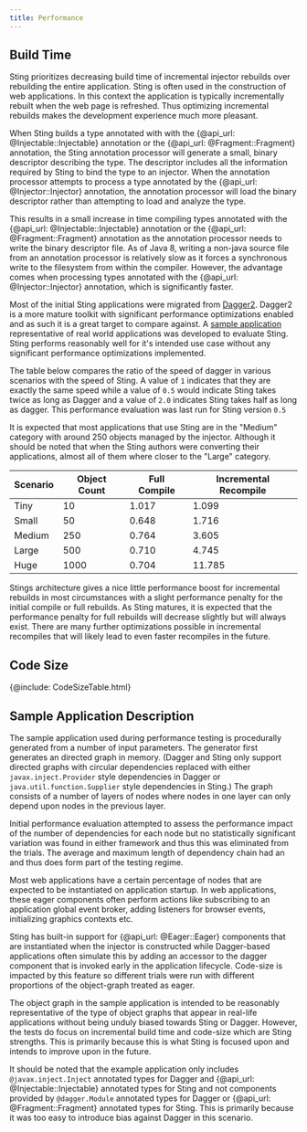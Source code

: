 ```yaml
---
title: Performance
---
```


## Build Time

Sting prioritizes decreasing build time of incremental injector rebuilds over rebuilding the entire
application. Sting is often used in the construction of web applications. In this context the application
is typically incrementally rebuilt when the web page is refreshed. Thus optimizing incremental rebuilds
makes the development experience much more pleasant.

When Sting builds a type annotated with with the {@api_url: @Injectable::Injectable} annotation
or the {@api_url: @Fragment::Fragment} annotation, the Sting annotation processor will generate a small, binary
descriptor describing the type. The descriptor includes all the information required by Sting to bind the
type to an injector. When the annotation processor attempts to process a type annotated by the
{@api_url: @Injector::Injector} annotation, the annotation processor will load the binary descriptor rather
than attempting to load and analyze the type.

This results in a small increase in time compiling types annotated with the {@api_url: @Injectable::Injectable}
annotation or the {@api_url: @Fragment::Fragment} annotation as the annotation processor needs to write
the binary descriptor file. As of Java 8, writing a non-java source file from an annotation processor is
relatively slow as it forces a synchronous write to the filesystem from within the compiler. However, the
advantage comes when processing types annotated with the {@api_url: @Injector::Injector} annotation, which is
significantly faster.

Most of the initial Sting applications were migrated from [Dagger2](https://github.com/google/dagger). Dagger2
is a more mature toolkit with significant performance optimizations enabled and as such it is a great target
to compare against. A [sample application](#sample-application-description) representative of real world
applications was developed to evaluate Sting. Sting performs reasonably well for it's intended use case without
any significant performance optimizations implemented.

The table below compares the ratio of the speed of dagger in various scenarios with the speed of Sting. A value
of `1` indicates that they are exactly the same speed while a value of `0.5` would indicate Sting takes twice as
long as Dagger and a value of `2.0` indicates Sting takes half as long as dagger. This performance evaluation was
last run for Sting version `0.5`

It is expected that most applications that use Sting are in the "Medium" category with around 250 objects managed
by the injector. Although it should be noted that when the Sting authors were converting their applications, almost
all of them where closer to the "Large" category.

| Scenario | Object Count | Full Compile | Incremental Recompile |
|----------|--------------|--------------|-----------------------|
| Tiny     | 10           | 1.017        | 1.099                 |
| Small    | 50           | 0.648        | 1.716                 |
| Medium   | 250          | 0.764        | 3.605                 |
| Large    | 500          | 0.710        | 4.745                 |
| Huge     | 1000         | 0.704        | 11.785                |

Stings architecture gives a nice little performance boost for incremental rebuilds in most circumstances with a
slight performance penalty for the initial compile or full rebuilds. As Sting matures, it is expected that the
performance penalty for full rebuilds will decrease slightly but will always exist. There are many further
optimizations possible in incremental recompiles that will likely lead to even faster recompiles in the future.

## Code Size

{@include: CodeSizeTable.html}

## Sample Application Description

The sample application used during performance testing is procedurally generated from a number of input
parameters. The generator first generates an directed graph in memory. (Dagger and Sting only support directed
graphs with circular dependencies replaced with either `javax.inject.Provider` style dependencies in Dagger
or `java.util.function.Supplier` style dependencies in Sting.) The graph consists of a number of layers of nodes
where nodes in one layer can only depend upon nodes in the previous layer.

Initial performance evaluation attempted to assess the performance impact of the number of dependencies for each
node but no statistically significant variation was found in either framework and thus this was eliminated from
the trials. The average and maximum length of dependency chain had an and thus does form part of the testing regime.

Most web applications have a certain percentage of nodes that are expected to be instantiated on application
startup. In web applications, these eager components often perform actions like subscribing to an application
global event broker, adding listeners for browser events, initializing graphics contexts etc.

Sting has built-in support for {@api_url: @Eager::Eager} components that are instantiated when the
injector is constructed while Dagger-based applications often simulate this by adding an accessor to the dagger
component that is invoked early in the application lifecycle. Code-size is impacted by this feature so different
trials were run with different proportions of the object-graph treated as eager.

The object graph in the sample application is intended to be reasonably representative of the type of object
graphs that appear in real-life applications without being unduly biased towards Sting or Dagger. However, the
tests do focus on incremental build time and code-size which are Sting strengths. This is primarily because this
is what Sting is focused upon and intends to improve upon in the future.

It should be noted that the example application only includes `@javax.inject.Inject` annotated types for Dagger
and {@api_url: @Injectable::Injectable} annotated types for Sting and not components provided by `@dagger.Module`
annotated types for Dagger or {@api_url: @Fragment::Fragment} annotated types for Sting. This is primarily because
it was too easy to introduce bias against Dagger in this scenario.
